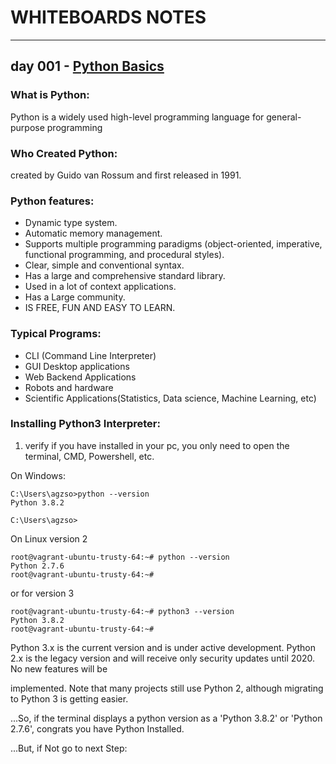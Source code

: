 # WHITEBOARDS NOTES
--------------------

## day 001 - [Python Basics](Whiteboard_notes_Day1.jpg)

### What is Python:
Python is a widely used high-level programming language for general-purpose programming

### Who Created Python:
created by Guido van Rossum and first released in 1991.

### Python features: 
- Dynamic type system.
- Automatic memory management.
- Supports multiple programming paradigms (object-oriented, imperative, functional programming,
and procedural styles).
- Clear, simple and conventional syntax.
- Has a large and comprehensive standard library.
- Used in a lot of context applications.
- Has a Large community.
- IS FREE, FUN AND EASY TO LEARN.

### Typical Programs:
- CLI (Command Line Interpreter)
- GUI Desktop applications
- Web Backend Applications
- Robots and hardware
- Scientific Applications(Statistics, Data science, Machine Learning, etc)

### Installing Python3 Interpreter:
1. verify if you have installed in your pc, you only need to open the terminal, CMD, Powershell, etc.

On Windows:
```
C:\Users\agzso>python --version
Python 3.8.2

C:\Users\agzso>
```

On Linux version 2
```
root@vagrant-ubuntu-trusty-64:~# python --version
Python 2.7.6
root@vagrant-ubuntu-trusty-64:~#
```
or for version 3

```
root@vagrant-ubuntu-trusty-64:~# python3 --version
Python 3.8.2
root@vagrant-ubuntu-trusty-64:~#
```
Python 3.x is the current version and is under active development.
Python 2.x is the legacy version and will receive only security updates until 2020. No new features will be

implemented. Note that many projects still use Python 2, although migrating to Python 3 is getting easier.

...So, if the terminal displays  a python version as a 'Python 3.8.2' or 'Python 2.7.6', congrats you have Python Installed.

...But, if Not go to next Step:




